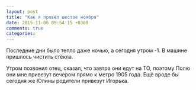 ```yaml
---
layout: post
title: "Как я провёл шестое ноября"
date: 2015-11-06 09:54:15 +0300
comments: true
categories: 
---
```

Последние дни было тепло даже ночью, а сегодня утром -1. В машине пришлось чистить стёкла.

Утром позвонил отец, сказал, что завтра они едут на ТО, поэтому Полю они мне привезут вечером прямо к метро 1905 года. Ещё вроде бы сегодня же Юлины родители привезут Игорька.